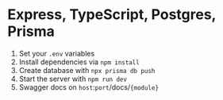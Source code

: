 # Express, TypeScript, Postgres, Prisma
1. Set your `.env` variables
2. Install dependencies via `npm install`
3. Create database with `npx prisma db push`
4. Start the server with `npm run dev`
5. Swagger docs on `host`:`port`/docs/`{module}`
